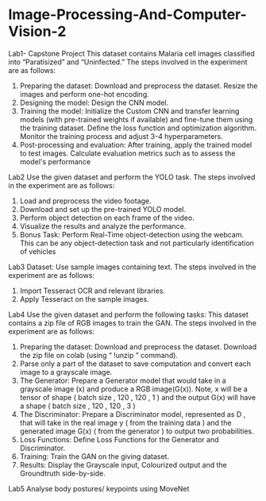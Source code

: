 # Image-Processing-And-Computer-Vision-2

Lab1- Capstone Project
This dataset contains Malaria cell images classified into “Paratisized” and “Uninfected.”
The steps involved in the experiment are as follows:
1. Preparing the dataset: Download and preprocess the dataset. Resize the images and perform one-hot encoding.
2. Designing the model: Design the CNN model.
3. Training the model: Initialize the Custom CNN and transfer learning models (with pre-trained weights if available) and fine-tune them using the training dataset. Define the loss function and optimization algorithm. Monitor the training process and adjust 3-4 hyperparameters.
4. Post-processing and evaluation: After training, apply the trained model to test images. Calculate evaluation metrics such as to assess the model's performance

Lab2
Use the given dataset and perform the YOLO task.
The steps involved in the experiment are as follows:
1. Load and preprocess the video footage.
2. Download and set up the pre-trained YOLO model.
3. Perform object detection on each frame of the video.
4. Visualize the results and analyze the performance.
5. Bonus Task: Perform Real-Time object-detection using the webcam. This can be any object-detection task and not particularly identification of vehicles

Lab3
Dataset: Use sample images containing text.
The steps involved in the experiment are as follows:
1. Import Tesseract OCR and relevant libraries.
2. Apply Tesseract on the sample images.

Lab4
Use the given dataset and perform the following tasks:
This dataset contains a zip file of RGB images to train the GAN.
The steps involved in the experiment are as follows:
1. Preparing the dataset: Download and preprocess the dataset. Download the zip file on colab (using “ !unzip <file path>” command).
2. Parse only a part of the dataset to save computation and convert each image to a grayscale image.
3. The Generator: Prepare a Generator model that would take in a grayscale image (x) and produce a RGB image(G(x)). Note, x will be a tensor of shape ( batch size , 120 , 120 , 1 ) and the output G(x) will have a shape ( batch size , 120 , 120 , 3 )
4. The Discriminator: Prepare a Discriminator model, represented as D , that will take in the real image y ( from the training data ) and the generated image G(x) ( from the generator ) to output two probabilities.
5. Loss Functions: Define Loss Functions for the Generator and Discriminator.
6. Training: Train the GAN on the giving dataset.
7. Results: Display the Grayscale input, Colourized output and the Groundtruth side-by-side.

Lab5
Analyse body postures/ keypoints using MoveNet






